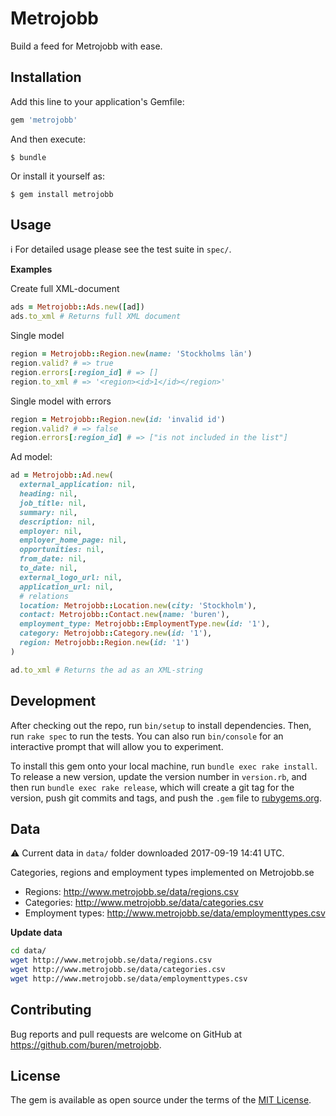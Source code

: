 # Metrojobb

Build a feed for Metrojobb with ease.

## Installation

Add this line to your application's Gemfile:

```ruby
gem 'metrojobb'
```

And then execute:

    $ bundle

Or install it yourself as:

    $ gem install metrojobb

## Usage

:information_source: For detailed usage please see the test suite in `spec/`.

__Examples__

Create full XML-document

```ruby
ads = Metrojobb::Ads.new([ad])
ads.to_xml # Returns full XML document
```

Single model

```ruby
region = Metrojobb::Region.new(name: 'Stockholms län')
region.valid? # => true
region.errors[:region_id] # => []
region.to_xml # => '<region><id>1</id></region>'
```

Single model with errors

```ruby
region = Metrojobb::Region.new(id: 'invalid id')
region.valid? # => false
region.errors[:region_id] # => ["is not included in the list"]
```

Ad model:

```ruby
ad = Metrojobb::Ad.new(
  external_application: nil,
  heading: nil,
  job_title: nil,
  summary: nil,
  description: nil,
  employer: nil,
  employer_home_page: nil,
  opportunities: nil,
  from_date: nil,
  to_date: nil,
  external_logo_url: nil,
  application_url: nil,
  # relations
  location: Metrojobb::Location.new(city: 'Stockholm'),
  contact: Metrojobb::Contact.new(name: 'buren'),
  employment_type: Metrojobb::EmploymentType.new(id: '1'),
  category: Metrojobb::Category.new(id: '1'),
  region: Metrojobb::Region.new(id: '1')
)

ad.to_xml # Returns the ad as an XML-string
```

## Development

After checking out the repo, run `bin/setup` to install dependencies. Then, run `rake spec` to run the tests. You can also run `bin/console` for an interactive prompt that will allow you to experiment.

To install this gem onto your local machine, run `bundle exec rake install`. To release a new version, update the version number in `version.rb`, and then run `bundle exec rake release`, which will create a git tag for the version, push git commits and tags, and push the `.gem` file to [rubygems.org](https://rubygems.org).

## Data

:warning: Current data in `data/` folder downloaded 2017-09-19 14:41 UTC.

Categories, regions and employment types implemented on Metrojobb.se
- Regions:  http://www.metrojobb.se/data/regions.csv
- Categories:  http://www.metrojobb.se/data/categories.csv
- Employment types:  http://www.metrojobb.se/data/employmenttypes.csv

__Update data__

```bash
cd data/
wget http://www.metrojobb.se/data/regions.csv
wget http://www.metrojobb.se/data/categories.csv
wget http://www.metrojobb.se/data/employmenttypes.csv
```

## Contributing

Bug reports and pull requests are welcome on GitHub at https://github.com/buren/metrojobb.

## License

The gem is available as open source under the terms of the [MIT License](https://opensource.org/licenses/MIT).
